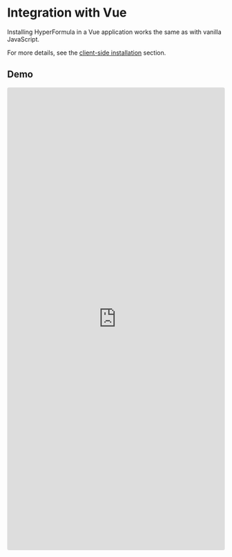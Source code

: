 # Integration with Vue

Installing HyperFormula in a Vue application works the same as with vanilla JavaScript.

For more details, see the [client-side installation](client-side-installation.md) section.

## Demo

<iframe
  src="https://codesandbox.io/p/devbox/github/handsontable/hyperformula-demos/tree/2.6.x/vue-3-demo"
  style="width:100%; height:1070px; border:0; border-radius: 4px; overflow:hidden;"
  title="handsontable/hyperformula-demos: vue-demo"
  allow="accelerometer; ambient-light-sensor; camera; encrypted-media; geolocation; gyroscope; hid; microphone; midi; payment; usb; vr; xr-spatial-tracking"
  sandbox="allow-forms allow-modals allow-popups allow-presentation allow-same-origin allow-scripts">
</iframe>
